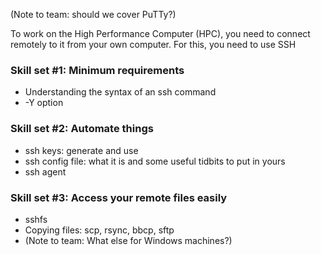 (Note to team: should we cover PuTTy?)

To work on the High Performance Computer (HPC), you need to connect remotely to it from your own computer.
For this, you need to use SSH

### Skill set #1: Minimum requirements
 * Understanding the syntax of an ssh command
 * -Y option

### Skill set #2: Automate things
 * ssh keys: generate and use
 * ssh config file: what it is and some useful tidbits to put in yours
 * ssh agent

### Skill set #3: Access your remote files easily
 * sshfs
 * Copying files: scp, rsync, bbcp, sftp
 * (Note to team: What else for Windows machines?)
